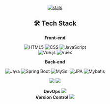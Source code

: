 <div align=center>  
  
[![stats](https://github-readme-stats.vercel.app/api?username=jhj960918&show_icons=true)](https://github.com/anuraghazra/github-readme-stats)  

## 🛠 Tech Stack
  
  
**Front-end**

![HTML5](https://img.shields.io/badge/-HTML5-E34F26?&style=for-the-badge&logo=html5&logoColor=white) 
![CSS](https://img.shields.io/badge/-CSS-1572B6?&style=for-the-badge&logo=css3&logoColor=white) 
![JavaScript](https://img.shields.io/badge/-JavaScript-F7DF1E?&style=for-the-badge&logo=javascript&logoColor=white)  
![Vue.js](https://img.shields.io/badge/-Vue.js-4FC08D?&style=for-the-badge&logo=Vue.js&logoColor=white)
![Vuex](https://img.shields.io/badge/-Vuex-34495e?&style=for-the-badge&logo=Vue.js&logoColor=white)
  
**Back-end**
  
![Java](https://img.shields.io/badge/JAVA-007396?style=for-the-badge&logo=java&logoColor=white) 
![Spring Boot](https://img.shields.io/badge/SpringBoot-6DB33F?style=for-the-badge&logo=SpringBoot&logoColor=white) 
  ![MySql](https://img.shields.io/badge/mysql-4479A1?style=for-the-badge&logo=mysql&logoColor=white) 
  ![JPA](style=for-the-badge&logo=java&logoColor=white) 
  ![Mybatis](style=for-the-badge&logo=java&logoColor=white) 


<!-- <img src="https://img.shields.io/badge/mariaDB-003545?style=for-the-badge&logo=mariaDB&logoColor=white"> -->

<img src="https://img.shields.io/badge/github-181717?style=for-the-badge&logo=github&logoColor=white">
<img src="https://img.shields.io/badge/aws-232F3E?style=for-the-badge&logo=aws&logoColor=white">

**DevOps**
<img src="https://img.shields.io/badge/aws-232F3E?style=for-the-badge&logo=aws&logoColor=white">  
**Version Control**
<img src="https://img.shields.io/badge/github-181717?style=for-the-badge&logo=github&logoColor=white">

</div>
